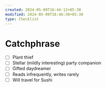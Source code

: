 ```yaml
---
created: 2024-05-09T16:44:12+05:30
modified: 2024-05-09T16:46:30+05:30
type: Checklist
---
```


# Catchphrase

- [ ] Plant thief
- [ ] Stellar (mildly interesting) party companion
- [ ] Gifted daydreamer
- [ ] Reads infrequently, writes rarely
- [ ] Will travel for Sushi
